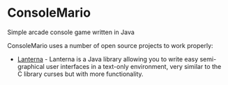 # ConsoleMario
Simple arcade console game written in Java

ConsoleMario uses a number of open source projects to work properly:

* [Lanterna] - Lanterna is a Java library allowing you to write easy semi-graphical user interfaces in a text-only environment, very similar to the C library curses but with more functionality.


   [Lanterna]: <https://github.com/mabe02/lanterna>
